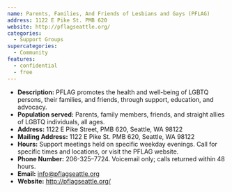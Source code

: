 ```yaml
---
name: Parents, Families, And Friends of Lesbians and Gays (PFLAG) 
address: 1122 E Pike St. PMB 620
website: http://pflagseattle.org/
categories:
  - Support Groups
supercategories:
  - Community
features:
  - confidential
  - free
---
```

- **Description:** PFLAG promotes the health and well-being of LGBTQ persons, their families, and friends, through support, education, and advocacy. 
- **Population served:** Parents, family members, friends, and straight allies of LGBTQ individuals, all ages. 
- **Address:** 1122 E Pike Street, PMB 620, Seattle, WA 98122
- **Mailing Address:** 1122 E Pike St. PMB 620, Seattle, WA 98122
- **Hours:** Support meetings held on specific weekday evenings. Call for specific times and locations, or visit the PFLAG website.
- **Phone Number:** 206-325–7724. Voicemail only; calls returned within 48 hours.
- **Email:** info@pflagseattle.org
- **Website:** <http://pflagseattle.org/>
